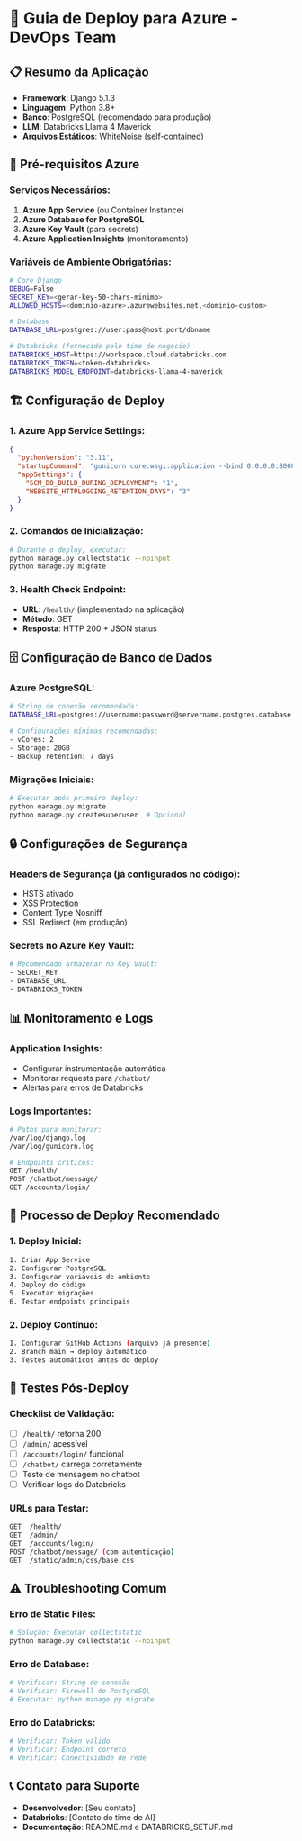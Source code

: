 # 🚀 Guia de Deploy para Azure - DevOps Team

## 📋 **Resumo da Aplicação**
- **Framework**: Django 5.1.3
- **Linguagem**: Python 3.8+
- **Banco**: PostgreSQL (recomendado para produção)
- **LLM**: Databricks Llama 4 Maverick
- **Arquivos Estáticos**: WhiteNoise (self-contained)

## 🔧 **Pré-requisitos Azure**

### **Serviços Necessários:**
1. **Azure App Service** (ou Container Instance)
2. **Azure Database for PostgreSQL**
3. **Azure Key Vault** (para secrets)
4. **Azure Application Insights** (monitoramento)

### **Variáveis de Ambiente Obrigatórias:**
```bash
# Core Django
DEBUG=False
SECRET_KEY=<gerar-key-50-chars-minimo>
ALLOWED_HOSTS=<dominio-azure>.azurewebsites.net,<dominio-custom>

# Database
DATABASE_URL=postgres://user:pass@host:port/dbname

# Databricks (fornecido pelo time de negócio)
DATABRICKS_HOST=https://workspace.cloud.databricks.com
DATABRICKS_TOKEN=<token-databricks>
DATABRICKS_MODEL_ENDPOINT=databricks-llama-4-maverick
```

## 🏗️ **Configuração de Deploy**

### **1. Azure App Service Settings:**
```json
{
  "pythonVersion": "3.11",
  "startupCommand": "gunicorn core.wsgi:application --bind 0.0.0.0:8000",
  "appSettings": {
    "SCM_DO_BUILD_DURING_DEPLOYMENT": "1",
    "WEBSITE_HTTPLOGGING_RETENTION_DAYS": "3"
  }
}
```

### **2. Comandos de Inicialização:**
```bash
# Durante o deploy, executar:
python manage.py collectstatic --noinput
python manage.py migrate
```

### **3. Health Check Endpoint:**
- **URL**: `/health/` (implementado na aplicação)
- **Método**: GET
- **Resposta**: HTTP 200 + JSON status

## 🗄️ **Configuração de Banco de Dados**

### **Azure PostgreSQL:**
```bash
# String de conexão recomendada:
DATABASE_URL=postgres://username:password@servername.postgres.database.azure.com:5432/database_name?sslmode=require

# Configurações mínimas recomendadas:
- vCores: 2
- Storage: 20GB
- Backup retention: 7 days
```

### **Migrações Iniciais:**
```bash
# Executar após primeiro deploy:
python manage.py migrate
python manage.py createsuperuser  # Opcional
```

## 🔒 **Configurações de Segurança**

### **Headers de Segurança (já configurados no código):**
- HSTS ativado
- XSS Protection
- Content Type Nosniff
- SSL Redirect (em produção)

### **Secrets no Azure Key Vault:**
```bash
# Recomendado armazenar no Key Vault:
- SECRET_KEY
- DATABASE_URL
- DATABRICKS_TOKEN
```

## 📊 **Monitoramento e Logs**

### **Application Insights:**
- Configurar instrumentação automática
- Monitorar requests para `/chatbot/`
- Alertas para erros de Databricks

### **Logs Importantes:**
```bash
# Paths para monitorar:
/var/log/django.log
/var/log/gunicorn.log

# Endpoints críticos:
GET /health/
POST /chatbot/message/
GET /accounts/login/
```

## 🚀 **Processo de Deploy Recomendado**

### **1. Deploy Inicial:**
```bash
1. Criar App Service
2. Configurar PostgreSQL
3. Configurar variáveis de ambiente
4. Deploy do código
5. Executar migrações
6. Testar endpoints principais
```

### **2. Deploy Contínuo:**
```bash
1. Configurar GitHub Actions (arquivo já presente)
2. Branch main → deploy automático
3. Testes automáticos antes do deploy
```

## 🧪 **Testes Pós-Deploy**

### **Checklist de Validação:**
- [ ] `/health/` retorna 200
- [ ] `/admin/` acessível
- [ ] `/accounts/login/` funcional
- [ ] `/chatbot/` carrega corretamente
- [ ] Teste de mensagem no chatbot
- [ ] Verificar logs do Databricks

### **URLs para Testar:**
```bash
GET  /health/
GET  /admin/
GET  /accounts/login/
POST /chatbot/message/ (com autenticação)
GET  /static/admin/css/base.css
```

## ⚠️ **Troubleshooting Comum**

### **Erro de Static Files:**
```bash
# Solução: Executar collectstatic
python manage.py collectstatic --noinput
```

### **Erro de Database:**
```bash
# Verificar: String de conexão
# Verificar: Firewall do PostgreSQL
# Executar: python manage.py migrate
```

### **Erro do Databricks:**
```bash
# Verificar: Token válido
# Verificar: Endpoint correto
# Verificar: Conectividade de rede
```

## 📞 **Contato para Suporte**
- **Desenvolvedor**: [Seu contato]
- **Databricks**: [Contato do time de AI]
- **Documentação**: README.md e DATABRICKS_SETUP.md 